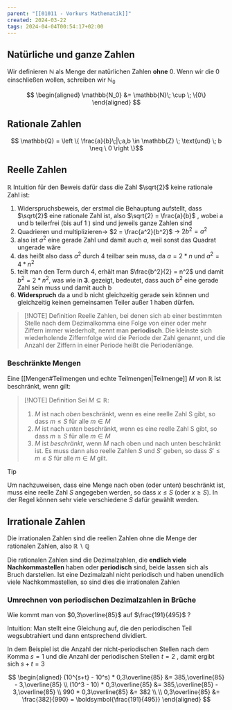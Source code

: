 ```yaml
---
parent: "[[01011 - Vorkurs Mathematik]]"
created: 2024-03-22
tags: 2024-04-04T00:54:17+02:00
---
```


## Natürliche und ganze Zahlen

Wir definieren $\mathbb{N}$ als Menge der natürlichen Zahlen **ohne** 0.
Wenn wir die 0 einschließen wollen, schreiben wir $\mathbb{N_0}$

$$
\begin{aligned}
\mathbb{N_0} &= \mathbb{N}\; \cup \; \{0\}
\end{aligned}
$$

## Rationale Zahlen

$$ \mathbb{Q} = \left \{ \frac{a}{b}\;|\;a,b \in \mathbb{Z} \; \text{und} \; b \neq \ 0 \right \}$$

## Reelle Zahlen

$\mathbb{R}$
Intuition für den Beweis dafür dass die Zahl $\sqrt{2}$ keine rationale Zahl ist:

1. Widerspruchsbeweis, der erstmal die Behauptung aufstellt, dass $\sqrt{2}$ eine rationale Zahl ist, also $\sqrt{2} = \frac{a}{b}$ , wobei a und b teilerfrei (bis auf 1 ) sind und jeweils ganze Zahlen sind
2. Quadrieren und multiplizieren-> $2 = \frac{a^2}{b^2}$ -> $2b^2 = a^2$
3. also ist $a^2$ eine gerade Zahl und damit auch $a$, weil sonst das Quadrat ungerade wäre
4. das heißt also dass $a^2$ durch 4 teilbar sein muss, da $a = 2 * n$ und $a^2 = 4 * n^2$
5. teilt man den Term durch 4, erhält man $\frac{b^2}{2} = n^2$ und damit $b^2 = 2 * n^2$, was wie in **3**. gezeigt, bedeutet, dass auch $b^2$ eine gerade Zahl sein muss und damit auch b
6. **Widerspruch** da a und b nicht gleichzeitig gerade sein können und gleichzeitig keinen gemeinsamen Teiler außer 1 haben dürfen.

> [!NOTE] Definition
> Reelle Zahlen, bei denen sich ab einer bestimmten Stelle nach dem Dezimalkomma eine Folge von einer oder mehr Ziffern immer wiederholt, nennt man **periodisch**. Die kleinste sich wiederholende Ziffernfolge wird die Periode der Zahl genannt, und die Anzahl der Ziffern in einer Periode heißt die Periodenlänge.

### Beschränkte Mengen

Eine [[Mengen#Teilmengen und echte Teilmengen|Teilmenge]] $M$ von $\mathbb{R}$ ist beschränkt, wenn gilt:

> [!NOTE] Definition
> Sei $M \subseteq \mathbb{R}$:
>
> 1. $M$ ist nach _oben_ beschränkt, wenn es eine reelle Zahl S gibt, so dass $m \leq S$ für alle $m \in M$
> 2. $M$ ist nach _unten_ beschränkt, wenn es eine reelle Zahl S gibt, so dass $m \geq S$ für alle $m \in M$
> 3. $M$ ist *beschränkt*, wenn $M$ nach oben und nach unten beschränkt ist. Es muss dann also reelle Zahlen $S$ und $S'$ geben, so dass $S' \leq m \leq S$ für alle $m \in M$ gilt.

> [!TIP]
> Um nachzuweisen, dass eine Menge nach oben (oder unten) beschränkt ist, muss eine reelle Zahl $S$ angegeben werden, so dass $x \leq S$ (oder $x \geq S$). In der Regel können sehr viele verschiedene $S$ dafür gewählt werden.

## Irrationale Zahlen

Die irrationalen Zahlen sind die reellen Zahlen ohne die Menge der rationalen Zahlen, also $\mathbb{R} \backslash \mathbb{Q}$

Die rationalen Zahlen sind die Dezimalzahlen, die **endlich viele Nachkommastellen** haben oder **periodisch** sind, beide lassen sich als Bruch darstellen. Ist eine Dezimalzahl nicht periodisch und haben unendlich viele Nachkommastellen, so sind dies die irrationalen Zahlen

### Umrechnen von periodischen Dezimalzahlen in Brüche

Wie kommt man von $0,3\overline{85}$ auf $\frac{191}{495}$ ?

Intuition:
Man stellt eine Gleichung auf, die den periodischen Teil wegsubtrahiert und dann entsprechend dividiert.

In dem Beispiel ist die Anzahl der nicht-periodischen Stellen nach dem Komma $s=1$ und die Anzahl der periodischen Stellen $t = 2$ , damit ergibt sich $s+t = 3$

$$
\begin{aligned}
(10^{s+t} - 10^s) * 0,3\overline{85} &= 385,\overline{85} - 3,\overline{85} \\
(10^3 - 10) * 0,3\overline{85} &= 385,\overline{85} - 3,\overline{85}
\\
990 * 0,3\overline{85} &= 382
\\
\\
0,3\overline{85} &= \frac{382}{990} = \boldsymbol{\frac{191}{495}}
\end{aligned}
$$
